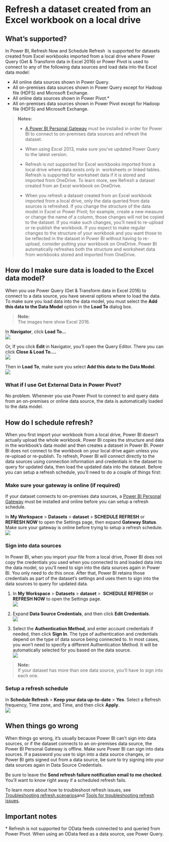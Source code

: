 <properties
   pageTitle="Refresh a dataset created from an Excel workbook on a local drive"
   description="Refresh a dataset created from an Excel workbook on a local drive"
   services="powerbi"
   documentationCenter=""
   authors="guyinacube"
   manager="mblythe"
   editor=""
   tags=""/>

<tags
   ms.service="powerbi"
   ms.devlang="NA"
   ms.topic="article"
   ms.tgt_pltfrm="NA"
   ms.workload="powerbi"
   ms.date="01/06/2015"
   ms.author="asaxton"/>

# Refresh a dataset created from an Excel workbook on a local drive

## What’s supported?  
In Power BI, Refresh Now and Schedule Refresh  is supported for datasets created from Excel workbooks imported from a local drive where Power Query (Get & Transform data in Excel 2016) or Power Pivot is used to connect to any of the following data sources and load data into the Excel data model:  
-   All online data sources shown in Power Query.
-   All on-premises data sources shown in Power Query except for Hadoop file (HDFS) and Microsoft Exchange.
-   All online data sources shown in Power Pivot.\*
-   All on-premises data sources shown in Power Pivot except for Hadoop file (HDFS) and Microsoft Exchange.

>**Notes:**  
>- [A Power BI Personal Gateway](powerbi-personal-gateway.md) must be installed in order for Power BI to connect to on-premises data sources and refresh the dataset.
>
>- When using Excel 2013, make sure you’ve updated Power Query to the latest version.
>
>- Refresh is not supported for Excel workbooks imported from a local drive where data exists only in  worksheets or linked tables. Refresh is supported for worksheet data if it is stored and imported from OneDrive. To learn more, see Refresh a dataset created from an Excel workbook on OneDrive.
>
>- When you refresh a dataset created from an Excel workbook imported from a local drive, only the data queried from data sources is refreshed. If you change the structure of the data model in Excel or Power Pivot; for example, create a new measure or change the name of a column, those changes will not be copied to the dataset. If you make such changes, you’ll need to re-upload or re-publish the workbook. If you expect to make regular changes to the structure of your workbook and you want those to be reflected in the dataset in Power BI without having to re-upload, consider putting your workbook on OneDrive. Power BI automatically refreshes both the structure and worksheet data from workbooks stored and imported from OneDrive.

## How do I make sure data is loaded to the Excel data model?  
When you use Power Query (Get & Transform data in Excel 2016) to connect to a data source, you have several options where to load the data. To make sure you load data into the data model, you must select the **Add this data to the Data Model** option in the **Load To** dialog box.

>**Note:**  
>The images here show Excel 2016.

In **Navigator**, click **Load To…**  
	![](media/powerbi-refresh-excel-file-local-drive/Refresh_LoadToDM_1.png)

Or, If you click **Edit** in Navigator, you’ll open the Query Editor. There you can click **Close & Load To….**  
	![](media/powerbi-refresh-excel-file-local-drive/Refresh_LoadToDM_2.png)

Then in **Load To**, make sure you select **Add this data to the Data Model**.  
	![](media/powerbi-refresh-excel-file-local-drive/Refresh_LoadToDM_3.png)

### What if I use Get External Data in Power Pivot?  
No problem. Whenever you use Power Pivot to connect to and query data from an on-premises or online data source, the data is automatically loaded to the data model.

## How do I schedule refresh?  
When you first import your workbook from a local drive, Power BI doesn’t actually upload the whole workbook. Power BI copies the structure and data in the workbook’s data model and then creates a dataset in Power BI. Power BI does not connect to the workbook on your local drive again unless you re-upload or re-publish. To refresh, Power BI will connect directly to the data sources using connection information and credentials in the dataset to query for updated data, then load the updated data into the dataset. Before you can setup a refresh schedule, you’ll need to do a couple of things first:

### Make sure your gateway is online (if required)  
If your dataset connects to on-premises data sources, a [Power BI Personal Gateway](powerbi-personal-gateway.md) must be installed and online before you can setup a refresh schedule.

In **My Workspace** &gt; **Datasets** &gt; **dataset** &gt; **SCHEDULE REFRESH** or **REFRESH NOW** to open the Settings page, then expand **Gateway Status**. Make sure your gateway is online before trying to setup a refresh schedule.  
	![](media/powerbi-refresh-excel-file-local-drive/Refresh_PGOnline.png)

### Sign into data sources  
In Power BI, when you import your file from a local drive, Power BI does not copy the credentials you used when you connected to and loaded data into the data model, so you’ll need to sign into the data sources again in Power BI. You only need to do this once. After that, Power BI retains those credentials as part of the dataset’s settings and uses them to sign into the data sources to query for updated data.

1. In **My Workspace** &gt; **Datasets** &gt; **dataset** &gt;  **SCHEDULE REFRESH** or **REFRESH NOW** to open the Settings page.  
	![](media/powerbi-refresh-excel-file-local-drive/Refresh_SignInToDS_1.png)

2. Expand **Data Source Credentials**, and then click **Edit Credentials**.  
	![](media/powerbi-refresh-excel-file-local-drive/Refresh_SignInToDS_2.png)

3. Select the **Authentication Method**, and enter account credentials if needed, then click **Sign In**. The type of authentication and credentials depend on the type of data source being connected to. In most cases, you won’t need to specify a different Authentication Method. It will be automatically selected for you based on the data source.  
	![](media/powerbi-refresh-excel-file-local-drive/Refresh_SignInToDS_3.png)

>**Note:**  
>If your dataset has more than one data source, you’ll have to sign into each one.

### Setup a refresh schedule  
In **Schedule Refresh** &gt; **Keep your data up-to-date** &gt; **Yes**. Select a Refresh frequency, Time zone, and Time, and then click **Apply**.  
	![](media/powerbi-refresh-excel-file-local-drive/Refresh_SetupSched.png)

## When things go wrong  
When things go wrong, it’s usually because Power BI can’t sign into data sources, or if the dataset connects to an on-premises data source, the Power BI Personal Gateway is offline. Make sure Power BI can sign into data sources. If a password you use to sign into a data source changes, or Power BI gets signed out from a data source, be sure to try signing into your data sources again in Data Source Credentials.

Be sure to leave the **Send refresh failure notification email to me checked**. You’ll want to know right away if a scheduled refresh fails.

To learn more about how to troubleshoot refresh issues, see [Troubleshooting refresh.scenarios](powerbi-refresh-troubleshooting-refresh-scenarios.md)and [Tools for troubleshooting refresh issues](powerbi-refresh-tools-for-troubleshooting-issues.md).

## Important notes  
\* Refresh is not supported for OData feeds connected to and queried from Power Pivot. When using an OData feed as a data source, use Power Query.
